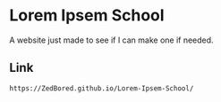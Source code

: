 # Lorem Ipsem School
A website just made to see if I can make one if needed.

## Link
```
https://ZedBored.github.io/Lorem-Ipsem-School/
```
